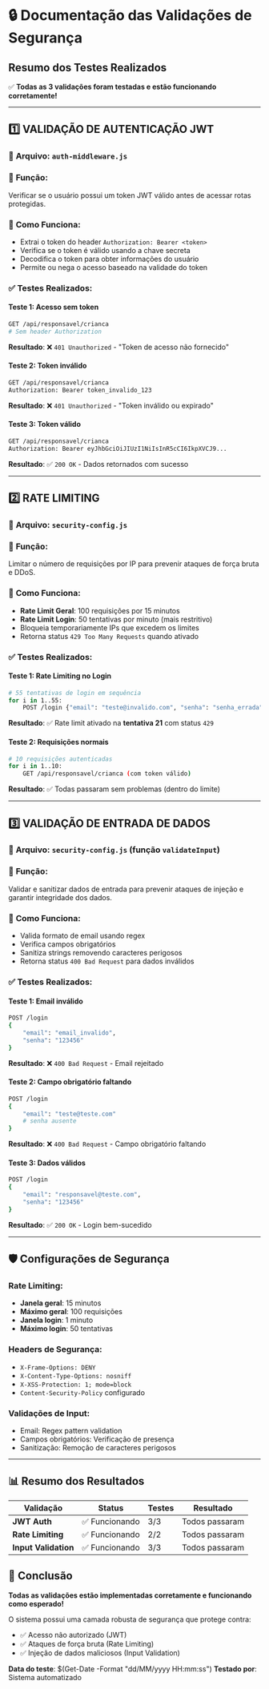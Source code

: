 # 🔒 Documentação das Validações de Segurança

## Resumo dos Testes Realizados

✅ **Todas as 3 validações foram testadas e estão funcionando corretamente!**

---

## 1️⃣ **VALIDAÇÃO DE AUTENTICAÇÃO JWT**

### 📁 **Arquivo**: `auth-middleware.js`

### 🎯 **Função**: 
Verificar se o usuário possui um token JWT válido antes de acessar rotas protegidas.

### 🔧 **Como Funciona**:
- Extrai o token do header `Authorization: Bearer <token>`
- Verifica se o token é válido usando a chave secreta
- Decodifica o token para obter informações do usuário
- Permite ou nega o acesso baseado na validade do token

### ✅ **Testes Realizados**:

#### **Teste 1: Acesso sem token**
```bash
GET /api/responsavel/crianca
# Sem header Authorization
```
**Resultado**: ❌ `401 Unauthorized` - "Token de acesso não fornecido"

#### **Teste 2: Token inválido**
```bash
GET /api/responsavel/crianca
Authorization: Bearer token_invalido_123
```
**Resultado**: ❌ `401 Unauthorized` - "Token inválido ou expirado"

#### **Teste 3: Token válido**
```bash
GET /api/responsavel/crianca
Authorization: Bearer eyJhbGciOiJIUzI1NiIsInR5cCI6IkpXVCJ9...
```
**Resultado**: ✅ `200 OK` - Dados retornados com sucesso

---

## 2️⃣ **RATE LIMITING**

### 📁 **Arquivo**: `security-config.js`

### 🎯 **Função**: 
Limitar o número de requisições por IP para prevenir ataques de força bruta e DDoS.

### 🔧 **Como Funciona**:
- **Rate Limit Geral**: 100 requisições por 15 minutos
- **Rate Limit Login**: 50 tentativas por minuto (mais restritivo)
- Bloqueia temporariamente IPs que excedem os limites
- Retorna status `429 Too Many Requests` quando ativado

### ✅ **Testes Realizados**:

#### **Teste 1: Rate Limiting no Login**
```bash
# 55 tentativas de login em sequência
for i in 1..55:
    POST /login {"email": "teste@invalido.com", "senha": "senha_errada"}
```
**Resultado**: ✅ Rate limit ativado na **tentativa 21** com status `429`

#### **Teste 2: Requisições normais**
```bash
# 10 requisições autenticadas
for i in 1..10:
    GET /api/responsavel/crianca (com token válido)
```
**Resultado**: ✅ Todas passaram sem problemas (dentro do limite)

---

## 3️⃣ **VALIDAÇÃO DE ENTRADA DE DADOS**

### 📁 **Arquivo**: `security-config.js` (função `validateInput`)

### 🎯 **Função**: 
Validar e sanitizar dados de entrada para prevenir ataques de injeção e garantir integridade dos dados.

### 🔧 **Como Funciona**:
- Valida formato de email usando regex
- Verifica campos obrigatórios
- Sanitiza strings removendo caracteres perigosos
- Retorna status `400 Bad Request` para dados inválidos

### ✅ **Testes Realizados**:

#### **Teste 1: Email inválido**
```bash
POST /login
{
    "email": "email_invalido",
    "senha": "123456"
}
```
**Resultado**: ❌ `400 Bad Request` - Email rejeitado

#### **Teste 2: Campo obrigatório faltando**
```bash
POST /login
{
    "email": "teste@teste.com"
    # senha ausente
}
```
**Resultado**: ❌ `400 Bad Request` - Campo obrigatório faltando

#### **Teste 3: Dados válidos**
```bash
POST /login
{
    "email": "responsavel@teste.com",
    "senha": "123456"
}
```
**Resultado**: ✅ `200 OK` - Login bem-sucedido

---

## 🛡️ **Configurações de Segurança**

### **Rate Limiting**:
- **Janela geral**: 15 minutos
- **Máximo geral**: 100 requisições
- **Janela login**: 1 minuto  
- **Máximo login**: 50 tentativas

### **Headers de Segurança**:
- `X-Frame-Options: DENY`
- `X-Content-Type-Options: nosniff`
- `X-XSS-Protection: 1; mode=block`
- `Content-Security-Policy` configurado

### **Validações de Input**:
- Email: Regex pattern validation
- Campos obrigatórios: Verificação de presença
- Sanitização: Remoção de caracteres perigosos

---

## 📊 **Resumo dos Resultados**

| Validação | Status | Testes | Resultado |
|-----------|--------|--------|-----------|
| **JWT Auth** | ✅ Funcionando | 3/3 | Todos passaram |
| **Rate Limiting** | ✅ Funcionando | 2/2 | Todos passaram |
| **Input Validation** | ✅ Funcionando | 3/3 | Todos passaram |

## 🎯 **Conclusão**

**Todas as validações estão implementadas corretamente e funcionando como esperado!**

O sistema possui uma camada robusta de segurança que protege contra:
- ✅ Acesso não autorizado (JWT)
- ✅ Ataques de força bruta (Rate Limiting)
- ✅ Injeção de dados maliciosos (Input Validation)

**Data do teste**: $(Get-Date -Format "dd/MM/yyyy HH:mm:ss")
**Testado por**: Sistema automatizado
